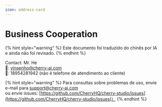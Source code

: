```yaml
---
icon: address-card
---
```

# Business Cooperation


{% hint style="warning" %}
Este documento foi traduzido do chinês por IA e ainda não foi revisado.
{% endhint %}




Contact: Mr. He  
📮: yinsenho@cherry-ai.com  
📱: 18954281942 (não é telefone de atendimento ao cliente)

{% hint style="warning" %}
Para consultas sobre problemas de uso, envie e-mail para support@cherry-ai.com  
ou envie issues: [https://github.com/CherryHQ/cherry-studio/issues](https://github.com/CherryHQ/cherry-studio/issues)）
{% endhint %}